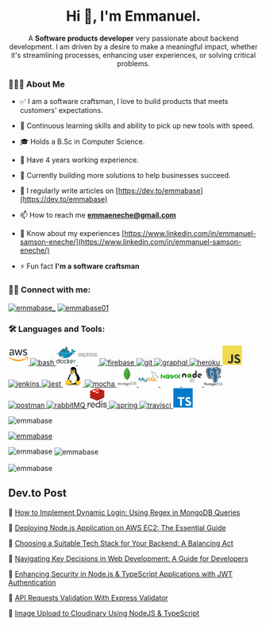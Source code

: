 ###
<h1 align="center">Hi 👋, I'm Emmanuel.</h1>
<p align="center">A <strong>Software products developer</strong> very passionate about backend development. I am driven by a desire to make a meaningful impact, whether it's streamlining processes, enhancing user experiences, or solving critical problems.</p>
<!-- <h3 align="center">Fullstack Developer</h3> -->

<!-- <p align="left"> <a href="https://twitter.com/emmabase_" target="blank"><img src="https://img.shields.io/twitter/follow/emmabase_?logo=twitter&style=for-the-badge" alt="emmabase_" /></a> </p> -->

<h3 align="left">👨🏻‍💻  About Me </h3>

- ✅   I am a software craftsman, I love to build products that meets customers' expectations.

- 🎯   Continuous learning skills and ability to pick up new tools with speed.

- 🎓   Holds a B.Sc in Computer Science.

- 💼   Have 4 years working experience.

- 🌱   Currently building more solutions to help businesses succeed.


<!-- - 👨‍💻 All of my projects are available at [drsimplegraffiti.github.io](drsimplegraffiti.github.io) -->

- 📝 I regularly write articles on [https://dev.to/emmabase](https://dev.to/emmabase)

- 📫 How to reach me **emmaeneche@gmail.com**

- 📄 Know about my experiences [https://www.linkedin.com/in/emmanuel-samson-eneche/](https://www.linkedin.com/in/emmanuel-samson-eneche/)

- ⚡ Fun fact **I'm a software craftsman**

<h3 align="left">🤝🏻 Connect with me:</h3>
<p align="left">
  
<a href="https://twitter.com/emmabase_" target="blank"><img align="center" src="https://raw.githubusercontent.com/rahuldkjain/github-profile-readme-generator/master/src/images/icons/Social/twitter.svg" alt="emmabase_" height="30" width="40" /></a>
<a href="https://instagram.com/emmabase01" target="blank"><img align="center" src="https://raw.githubusercontent.com/rahuldkjain/github-profile-readme-generator/master/src/images/icons/Social/instagram.svg" alt="emmabase01" height="30" width="40" /></a>
</p>

<h3 align="left">🛠 Languages and Tools:</h3>

<p align="left"> 
  <a href="https://aws.amazon.com" target="_blank" rel="noreferrer"> <img src="https://raw.githubusercontent.com/devicons/devicon/master/icons/amazonwebservices/amazonwebservices-original-wordmark.svg" alt="aws" width="40" height="40"/> </a> 
<a href="https://www.gnu.org/software/bash/" target="_blank" rel="noreferrer"> <img src="https://www.vectorlogo.zone/logos/gnu_bash/gnu_bash-icon.svg" alt="bash" width="40" height="40"/> </a> 
   <a href="https://www.docker.com/" target="_blank" rel="noreferrer"> <img src="https://raw.githubusercontent.com/devicons/devicon/master/icons/docker/docker-original-wordmark.svg" alt="docker" width="40" height="40"/> </a> 
    <a href="https://expressjs.com" target="_blank" rel="noreferrer"> <img src="https://raw.githubusercontent.com/devicons/devicon/master/icons/express/express-original-wordmark.svg" alt="express" width="40" height="40"/> </a>  <a href="https://firebase.google.com/" target="_blank" rel="noreferrer"> <img src="https://www.vectorlogo.zone/logos/firebase/firebase-icon.svg" alt="firebase" width="40" height="40"/> </a> <a href="https://git-scm.com/" target="_blank" rel="noreferrer"> <img src="https://www.vectorlogo.zone/logos/git-scm/git-scm-icon.svg" alt="git" width="40" height="40"/> </a> <a href="https://graphql.org" target="_blank" rel="noreferrer"> <img src="https://www.vectorlogo.zone/logos/graphql/graphql-icon.svg" alt="graphql" width="40" height="40"/> </a>  <a href="https://heroku.com" target="_blank" rel="noreferrer"> <img src="https://www.vectorlogo.zone/logos/heroku/heroku-icon.svg" alt="heroku" width="40" height="40"/> </a>  <a href="https://developer.mozilla.org/en-US/docs/Web/JavaScript" target="_blank" rel="noreferrer"> <img src="https://raw.githubusercontent.com/devicons/devicon/master/icons/javascript/javascript-original.svg" alt="javascript" width="40" height="40"/> </a> <a href="https://www.jenkins.io" target="_blank" rel="noreferrer"> <img src="https://www.vectorlogo.zone/logos/jenkins/jenkins-icon.svg" alt="jenkins" width="40" height="40"/> </a> <a href="https://jestjs.io" target="_blank" rel="noreferrer"> <img src="https://www.vectorlogo.zone/logos/jestjsio/jestjsio-icon.svg" alt="jest" width="40" height="40"/> </a> <a href="https://www.linux.org/" target="_blank" rel="noreferrer"> <img src="https://raw.githubusercontent.com/devicons/devicon/master/icons/linux/linux-original.svg" alt="linux" width="40" height="40"/> </a> <a href="https://mochajs.org" target="_blank" rel="noreferrer"> <img src="https://www.vectorlogo.zone/logos/mochajs/mochajs-icon.svg" alt="mocha" width="40" height="40"/> </a> <a href="https://www.mongodb.com/" target="_blank" rel="noreferrer"> <img src="https://raw.githubusercontent.com/devicons/devicon/master/icons/mongodb/mongodb-original-wordmark.svg" alt="mongodb" width="40" height="40"/> </a> <a href="https://www.mysql.com/" target="_blank" rel="noreferrer"> <img src="https://raw.githubusercontent.com/devicons/devicon/master/icons/mysql/mysql-original-wordmark.svg" alt="mysql" width="40" height="40"/> </a> <a href="https://www.nginx.com" target="_blank" rel="noreferrer"> <img src="https://raw.githubusercontent.com/devicons/devicon/master/icons/nginx/nginx-original.svg" alt="nginx" width="40" height="40"/> </a> <a href="https://nodejs.org" target="_blank" rel="noreferrer"> <img src="https://raw.githubusercontent.com/devicons/devicon/master/icons/nodejs/nodejs-original-wordmark.svg" alt="nodejs" width="40" height="40"/> </a> <a href="https://www.postgresql.org" target="_blank" rel="noreferrer"> <img src="https://raw.githubusercontent.com/devicons/devicon/master/icons/postgresql/postgresql-original-wordmark.svg" alt="postgresql" width="40" height="40"/> </a> <a href="https://postman.com" target="_blank" rel="noreferrer"> <img src="https://www.vectorlogo.zone/logos/getpostman/getpostman-icon.svg" alt="postman" width="40" height="40"/> </a> <a href="https://www.rabbitmq.com" target="_blank" rel="noreferrer"> <img src="https://www.vectorlogo.zone/logos/rabbitmq/rabbitmq-icon.svg" alt="rabbitMQ" width="40" height="40"/> </a> <a href="https://redis.io" target="_blank" rel="noreferrer"> <img src="https://raw.githubusercontent.com/devicons/devicon/master/icons/redis/redis-original-wordmark.svg" alt="redis" width="40" height="40"/> </a> <a href="https://spring.io/" target="_blank" rel="noreferrer"> <img src="https://www.vectorlogo.zone/logos/springio/springio-icon.svg" alt="spring" width="40" height="40"/> </a> <a href="https://travis-ci.org" target="_blank" rel="noreferrer"> <img src="https://www.vectorlogo.zone/logos/travis-ci/travis-ci-icon.svg" alt="travisci" width="40" height="40"/> </a> <a href="https://www.typescriptlang.org/" target="_blank" rel="noreferrer"> <img src="https://raw.githubusercontent.com/devicons/devicon/master/icons/typescript/typescript-original.svg" alt="typescript" width="40" height="40"/> </a> </p>


<p align="left"> <img src="https://komarev.com/ghpvc/?username=emmabase&label=Profile%20views&color=0e75b6&style=flat" alt="emmabase" /> </p> 

<p align="left"> <a href="https://github.com/ryo-ma/github-profile-trophy"><img src="https://github-profile-trophy.vercel.app/?username=emmabase" alt="emmabase" /></a> </p>

<p><img align="left" src="https://github-readme-stats.vercel.app/api/top-langs?username=emmabase&show_icons=true&locale=en&layout=compact" alt="emmabase" /></p>

<p>&nbsp;<img align="center" src="https://github-readme-stats.vercel.app/api?username=emmabase&show_icons=true&locale=en" alt="emmabase" /></p>

<p><img align="center" src="https://github-readme-streak-stats.herokuapp.com/?user=emmabase&" alt="emmabase" /></p>


## Dev.to Post
🔗 [How to Implement Dynamic Login: Using Regex in MongoDB Queries](https://emmabase/how-to-implement-dynamic-login-using-regex-in-mongodb-queries-24fk)

🔗 [Deploying Node.js Application on AWS EC2: The Essential Guide](https://dev.to/emmabase/deploying-nodejs-application-on-aws-ec2-the-essential-guide-m2b)

🔗 [Choosing a Suitable Tech Stack for Your Backend: A Balancing Act](https://dev.to/emmabase/choosing-a-suitable-tech-stack-for-your-backend-a-balancing-act-331m)

🔗 [Navigating Key Decisions in Web Development: A Guide for Developers](https://dev.to/emmabase/navigating-key-decisions-in-web-development-a-guide-for-developers-47fa)

🔗 [Enhancing Security in Node.js & TypeScript Applications with JWT Authentication](https://dev.to/emmabase/enhancing-security-in-nodejs-typescript-applications-with-jwt-authentication-14de)

🔗 [API Requests Validation With Express Validator](https://dev.to/emmabase/api-requests-validation-with-express-validator-43gf)

🔗 [Image Upload to Cloudinary Using NodeJS & TypeScript](https://dev.to/emmabase/image-upload-to-cloudinary-using-nodejs-typescript-4oje)

